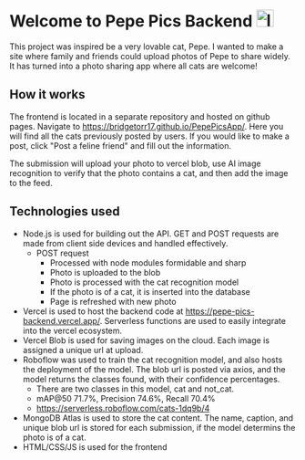 # Welcome to Pepe Pics Backend <img src="https://github.com/user-attachments/assets/d90cc53f-530b-4122-8649-863669b9b971" alt="logo" width="30"/>

This project was inspired be a very lovable cat, Pepe. I wanted to make a site where family and friends could upload photos of Pepe to share widely. It has turned into a photo sharing app where all cats are welcome!

## How it works

The frontend is located in a separate repository and hosted on github pages. Navigate to <a href="https://bridgetorr17.github.io/PepePicsApp/">https://bridgetorr17.github.io/PepePicsApp/</a>. Here you will find all the cats previously
posted by users. If you would like to make a post, click "Post a feline friend" and fill out the information.

The submission will upload your photo to vercel blob, use AI image recognition to verify that the photo contains a cat, and then add the image to the feed.

## Technologies used
- Node.js is used for building out the API. GET and POST requests are made from client side devices and handled effectively.
  - POST request
    - Processed with node modules formidable and sharp
    - Photo is uploaded to the blob
    - Photo is processed with the cat recognition model
    - If the photo is of a cat, it is inserted into the database
    - Page is refreshed with new photo
- Vercel is used to host the backend code at <a href="https://pepe-pics-backend.vercel.app/">https://pepe-pics-backend.vercel.app/</a>. Serverless functions are used to easily integrate into the vercel ecosystem.
- Vercel Blob is used for saving images on the cloud. Each image is assigned a unique url at upload. 
- Roboflow was used to train the cat recognition model, and also hosts the deployment of the model. The blob url is posted via axios, and the model returns the classes found, with their confidence percentages.
  - There are two classes in this model, cat and not_cat.
  - mAP@50 71.7%, Precision 74.6%, Recall 70.4%
  - <a href="https://serverless.roboflow.com/cats-1dq9b/4">https://serverless.roboflow.com/cats-1dq9b/4<a>
- MongoDB Atlas is used to store the cat content. The name, caption, and unique blob url is stored for each submission, if the model determins the photo is of a cat.
- HTML/CSS/JS is used for the frontend
